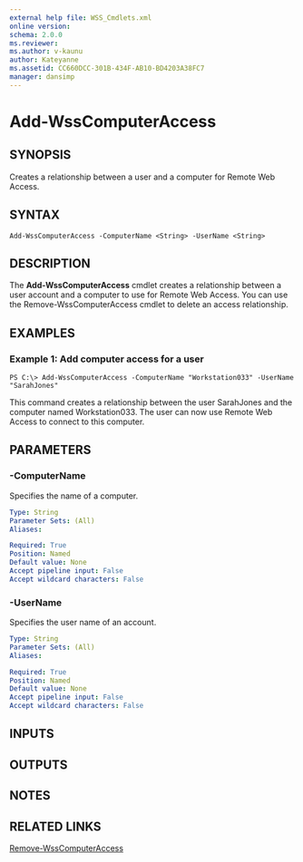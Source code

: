 ```yaml
---
external help file: WSS_Cmdlets.xml
online version: 
schema: 2.0.0
ms.reviewer:
ms.author: v-kaunu
author: Kateyanne
ms.assetid: CC660DCC-301B-434F-AB10-BD4203A38FC7
manager: dansimp
---
```


# Add-WssComputerAccess

## SYNOPSIS
Creates a relationship between a user and a computer for Remote Web Access.

## SYNTAX

```
Add-WssComputerAccess -ComputerName <String> -UserName <String>
```

## DESCRIPTION
The **Add-WssComputerAccess** cmdlet creates a relationship between a user account and a computer to use for Remote Web Access.
You can use the Remove-WssComputerAccess cmdlet to delete an access relationship.

## EXAMPLES

### Example 1: Add computer access for a user
```
PS C:\> Add-WssComputerAccess -ComputerName "Workstation033" -UserName "SarahJones"
```

This command creates a relationship between the user SarahJones and the computer named Workstation033.
The user can now use Remote Web Access to connect to this computer.

## PARAMETERS

### -ComputerName
Specifies the name of a computer.

```yaml
Type: String
Parameter Sets: (All)
Aliases: 

Required: True
Position: Named
Default value: None
Accept pipeline input: False
Accept wildcard characters: False
```

### -UserName
Specifies the user name of an account.

```yaml
Type: String
Parameter Sets: (All)
Aliases: 

Required: True
Position: Named
Default value: None
Accept pipeline input: False
Accept wildcard characters: False
```

## INPUTS

## OUTPUTS

## NOTES

## RELATED LINKS

[Remove-WssComputerAccess](./Remove-WssComputerAccess.md)

